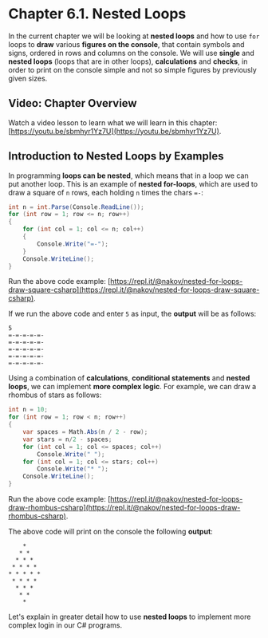 # Chapter 6.1. Nested Loops

In the current chapter we will be looking at **nested loops** and how to use `for` loops to **draw** various **figures on the console**, that contain symbols and signs, ordered in rows and columns on the console. We will use **single** and **nested loops** \(loops that are in other loops\), **calculations** and **checks**, in order to print on the console simple and not so simple figures by previously given sizes.

## Video: Chapter Overview

Watch a video lesson to learn what we will learn in this chapter: [https://youtu.be/sbmhyr1Yz7U](https://youtu.be/sbmhyr1Yz7U).

## Introduction to Nested Loops by Examples

In programming **loops can be nested**, which means that in a loop we can put another loop. This is an example of **nested for-loops**, which are used to draw a square of `n` rows, each holding `n` times the chars `=-`:

```csharp
int n = int.Parse(Console.ReadLine());
for (int row = 1; row <= n; row++)
{
    for (int col = 1; col <= n; col++)
    {
        Console.Write("=-");
    }
    Console.WriteLine();
}
```

Run the above code example: [https://repl.it/@nakov/nested-for-loops-draw-square-csharp](https://repl.it/@nakov/nested-for-loops-draw-square-csharp).

If we run the above code and enter `5` as input, the **output** will be as follows:

```
5
=-=-=-=-=-
=-=-=-=-=-
=-=-=-=-=-
=-=-=-=-=-
=-=-=-=-=-
```

Using a combination of **calculations**, **conditional statements** and **nested loops**, we can implement **more complex logic**. For example, we can draw a rhombus of stars as follows:

```csharp
int n = 10;
for (int row = 1; row < n; row++)
{
    var spaces = Math.Abs(n / 2 - row);
    var stars = n/2 - spaces;
    for (int col = 1; col <= spaces; col++)
        Console.Write(" ");
    for (int col = 1; col <= stars; col++)
        Console.Write("* ");
    Console.WriteLine();
}
```

Run the above code example: [https://repl.it/@nakov/nested-for-loops-draw-rhombus-csharp](https://repl.it/@nakov/nested-for-loops-draw-rhombus-csharp).

The above code will print on the console the following **output**:

```
    *
   * *
  * * *
 * * * *
* * * * *
 * * * *
  * * *
   * *
    *
```

Let's explain in greater detail how to use **nested loops** to implement more complex login in our C\# programs.

